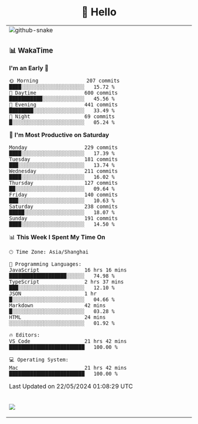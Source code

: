 <div align="center">

# 🙋 Hello

<table>

  <tr>
  <td>
    <img
  alt="github-snake"
  src="profile-snake-contrib/github-user-contribution.svg"
/>
  </td>
</tr>

<tr><td>

### 📊 WakaTime

<!--START_SECTION:waka-->
**I'm an Early 🐤** 

```text
🌞 Morning                207 commits         ████░░░░░░░░░░░░░░░░░░░░░   15.72 % 
🌆 Daytime                600 commits         ███████████░░░░░░░░░░░░░░   45.56 % 
🌃 Evening                441 commits         ████████░░░░░░░░░░░░░░░░░   33.49 % 
🌙 Night                  69 commits          █░░░░░░░░░░░░░░░░░░░░░░░░   05.24 % 
```
📅 **I'm Most Productive on Saturday** 

```text
Monday                   229 commits         ████░░░░░░░░░░░░░░░░░░░░░   17.39 % 
Tuesday                  181 commits         ███░░░░░░░░░░░░░░░░░░░░░░   13.74 % 
Wednesday                211 commits         ████░░░░░░░░░░░░░░░░░░░░░   16.02 % 
Thursday                 127 commits         ██░░░░░░░░░░░░░░░░░░░░░░░   09.64 % 
Friday                   140 commits         ███░░░░░░░░░░░░░░░░░░░░░░   10.63 % 
Saturday                 238 commits         █████░░░░░░░░░░░░░░░░░░░░   18.07 % 
Sunday                   191 commits         ████░░░░░░░░░░░░░░░░░░░░░   14.50 % 
```


📊 **This Week I Spent My Time On** 

```text
🕑︎ Time Zone: Asia/Shanghai

💬 Programming Languages: 
JavaScript               16 hrs 16 mins      ███████████████████░░░░░░   74.98 % 
TypeScript               2 hrs 37 mins       ███░░░░░░░░░░░░░░░░░░░░░░   12.10 % 
JSON                     1 hr                █░░░░░░░░░░░░░░░░░░░░░░░░   04.66 % 
Markdown                 42 mins             █░░░░░░░░░░░░░░░░░░░░░░░░   03.28 % 
HTML                     24 mins             ░░░░░░░░░░░░░░░░░░░░░░░░░   01.92 % 

🔥 Editors: 
VS Code                  21 hrs 42 mins      █████████████████████████   100.00 % 

💻 Operating System: 
Mac                      21 hrs 42 mins      █████████████████████████   100.00 % 
```


 Last Updated on 22/05/2024 01:08:29 UTC
<!--END_SECTION:waka-->

</td></tr>
<td>
  <!-- programming tool icon 编程工具图标 -->

<img src="https://skillicons.dev/icons?i=sass,ts,jest,express,nuxt,firebase,gatsby,js,vue,react,redux,docker,discord,mongodb,stackoverflow,idea,git,vscode,github,gitlab,figma,vite,svg,next,gulp,webpack,bootstrap,jquery,swift,prisma" /><br>

  </td>
</table>
